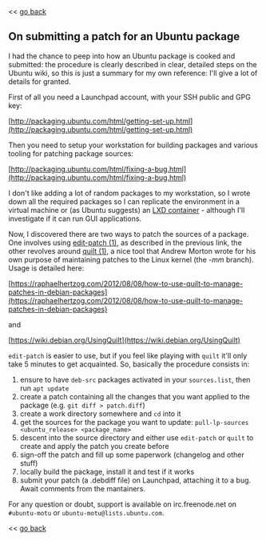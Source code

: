 << [go back](/)

## On submitting a patch for an Ubuntu package

I had the chance to peep into how an Ubuntu package is cooked and submitted: the procedure is clearly described in clear, detailed steps on the Ubuntu wiki, so this is just a summary for my own reference: I'll give a lot of details for granted.

First of all you need a Launchpad account, with your SSH public and GPG key:

[http://packaging.ubuntu.com/html/getting-set-up.html](http://packaging.ubuntu.com/html/getting-set-up.html)

Then you need to setup your workstation for building packages and various tooling for patching package sources:

[http://packaging.ubuntu.com/html/fixing-a-bug.html](http://packaging.ubuntu.com/html/fixing-a-bug.html)

I don't like adding a lot of random packages to my workstation, so I wrote down all the required packages so I can replicate the environment in a virtual machine or (as Ubuntu suggests) an [LXD container](https://help.ubuntu.com/lts/serverguide/lxd.html) - although I'll investigate if it can run GUI applications.

Now, I discovered there are two ways to patch the sources of a package. One involves using [edit-patch (1)](https://manpages.debian.org/stretch/devscripts/edit-patch.1.en.html), as described in the previous link, the other revolves around [quilt (1)](https://manpages.debian.org/stretch/quilt/quilt.1.en.html), a nice tool that Andrew Morton wrote for his own purpose of maintaining patches to the Linux kernel (the _-mm_ branch). Usage is detailed here:

[https://raphaelhertzog.com/2012/08/08/how-to-use-quilt-to-manage-patches-in-debian-packages](https://raphaelhertzog.com/2012/08/08/how-to-use-quilt-to-manage-patches-in-debian-packages)

and

[https://wiki.debian.org/UsingQuilt](https://wiki.debian.org/UsingQuilt)

`edit-patch` is easier to use, but if you feel like playing with `quilt` it'll only take 5 minutes to get acquainted. So, basically the procedure consists in:

1. ensure to have `deb-src` packages activated in your `sources.list`, then run `apt update`
2. create a patch containing all the changes that you want applied to the package (e.g. `git diff > patch.diff`)
3. create a work directory somewhere and `cd` into it
4. get the sources for the package you want to update: `pull-lp-sources <ubuntu_release> <package_name>`
5. descent into the source directory and either use `edit-patch` or `quilt` to create and apply the patch you create before
6. sign-off the patch and fill up some paperwork (changelog and other stuff)
7. locally build the package, install it and test if it works
8. submit your patch (a .debdiff file) on Launchpad, attaching it to a bug. Await comments from the mantainers.

For any question or doubt, support is available on irc.freenode.net on `#ubuntu-motu` or `ubuntu-motu@lists.ubuntu.com`.

<< [go back](/)
